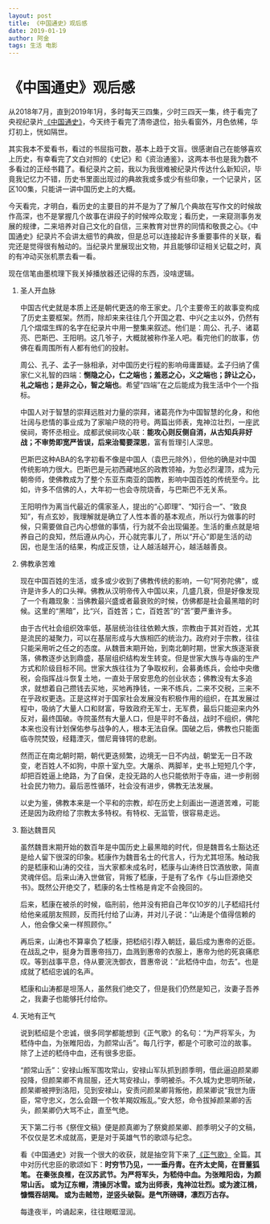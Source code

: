 ```yaml
---
layout: post
title: 《中国通史》观后感
date: 2019-01-19
author: 阿金
tags: 生活 电影
---
```


# 《中国通史》观后感

从2018年7月，直到2019年1月，多时每天三四集，少时三四天一集，终于看完了央视纪录片[《中国通史》](https://www.bilibili.com/video/av6547465)，今天终于看完了清帝退位，抬头看窗外，月色依稀，华灯初上，恍如隔世。

其实我本不爱看书，看过的书屈指可数，基本上趋于文盲。很感谢自己在能够喜欢上历史，有幸看完了文白对照的《史记》和《资治通鉴》，这两本书也是我为数不多看过的正经书籍了。看纪录片之前，我以为我很难被纪录片传达什么新知识，毕竟我记忆力不错，历史书里面出现过的典故我或多或少有些印象，一个记录片，区区100集，只能讲一讲中国历史上的大概。

今天看完，才明白，看历史的主要目的并不是为了了解几个典故在写作文的时候故作高深，也不是掌握几个故事在讲段子的时候哗众取宠；看历史，一来窥测事务发展的规律，二来培养对自己文化的自信，三来教育对世界的同情和敬畏之心。《中国通史》纪录片不会讲太细节的典故，但是总可以连接起许多重要事件的关联，看完还是觉得很有触动的。当纪录片里展现出文物，并且能够印证相关记载之时，真的有冲动买张机票去看一看。

现在信笔由墨梳理下我关掉播放器还记得的东西，没啥逻辑。

1. 圣人开血脉

    中国古代史就是本质上还是朝代更迭的帝王家史。几个主要帝王的故事变构成了历史主要框架。然而，除却来来往往几个开国之君、中兴之主以外，仍然有几个熠熠生辉的名字在纪录片中用一整集来叙述。他们是：周公、孔子、诸葛亮、巴斯巴、王阳明。这几爷子，大概就被称作圣人吧。看完他们的故事，仿佛在看周围所有人都有他们的投射。

    周公、孔子、孟子一脉相承，对中国历史行程的影响毋庸置疑。孟子归纳了儒家仁义礼智的四端：**恻隐之心，仁之端也；羞恶之心，义之端也；辞让之心，礼之端也；是非之心，智之端也**。希望“四端”在之后能成为我生活中个一个指标。

    中国人对于智慧的崇拜远胜对力量的崇拜，诸葛亮作为中国智慧的化身，和他壮阔与悲情的事业成为了家喻户晓的符号。两篇出师表，鬼神泣壮烈，一座武侯祠，寄怀丞相业。成都武侯祠攻心联：**能攻心则反侧自消，从古知兵非好战；不审势即宽严皆误，后来治蜀要深思**，富有哲理引人深思。

    巴斯巴这种ABA的名字初看不像是中国人（袁巴元除外），但他的确是对中国传统影响力很大。巴斯巴是元初西藏地区的政教领袖，为忽必烈灌顶，成为元朝帝师，使佛教成为了整个东亚东南亚的国教，影响中国百姓的传统至今。比如，许多不信佛的人，大年初一也会寺院烧香，与巴斯巴不无关系。

    王阳明作为离当代最近的儒家圣人，提出的“心即理”、“知行合一”、“致良知”，有点玄妙，我理解就是确立了人性本善的基本观点，所以行为做事的时候，只需要做自己内心想做的事情，行为就不会出现偏差。生活的重点就是培养自己的良知，然后遵从内心，开心就完事儿了，所以“开心”即是生活的动因，也是生活的结果，构成正反馈，让人越活越开心，越活越善良。

2. 佛教承苦难

    现在中国百姓的生活，或多或少收到了佛教传统的影响，一句“阿弥陀佛”，或许是许多人的口头禅。佛教从汉明帝传入中国以来，几盛几衰，但是好像发现了一个有趣现象：当佛教最兴盛或者最衰败的时候，仿佛都是社会最黑暗的时候。这里的“黑暗”，比“兴，百姓苦；亡，百姓苦”的“苦”要严重许多。

    由于古代社会组织效率低，基层统治往往依赖大族，宗教由于其对百姓，尤其是流民的凝聚力，可以在基层形成与大族相匹的统治力。政府对于宗教，往往只能采用听之任之的态度。从魏晋末期开始，到南北朝时期，世家大族逐渐衰落，佛教逐步达到鼎盛，基层组织结构发生转变。但是世家大族与寺庙的生产方式和阶级目标不同。世家大族往往为了争取权利，会募勇练兵，会给中央缴税，会指挥战斗恢复土地，一直处于居安思危的创业状态；佛教没有太多追求，就想着自己攒钱去买地，买地再挣钱，一来不练兵，二来不交税，三来不在乎政权更迭。正是这样对于国家社会发展没有积极作用的组织，在其发展过程中，吸纳了大量人口和财富，导致政府无军士，无军费，最后只能迎来内外反对，最终国破。寺院虽然有大量人口，但是平时不备战，战时不组织，佛陀本来也没有计划保佑参与战争的人，根本无法自保。国破之后，佛教也只能面临寺院焚毁，经籍湮灭，僧尼膏锋锷的悲剧。

    然而正在南北朝时期，朝代更迭频繁，边境无一日不内战，朝堂无一日不政变，老百姓人不如狗，中原十室九空。大屠杀、两脚羊，史书上短短几个字，却把百姓逼上绝路，为了自保，走投无路的人也只能依附于寺庙，进一步削弱社会民力物力。最后恶性循环，社会没有进步，佛教无法发展。

    以史为鉴，佛教本来是一个平和的宗教，却在历史上刻画出一道道苦难，可能还是因为政府给了宗教太多特权。有特权、无监管，很容易走远。

3. 豁达魏晋风

    虽然魏晋末期开始的数百年是中国历史上最黑暗的时代，但是魏晋名士豁达还是给人留下很深的印象。嵇康作为魏晋名士的代言人，行为尤其坦荡。触动我的是嵇康和山涛的交往，当大家都未成名时，嵇康与山涛终日饮酒放歌，简直灵魂伴侣。后来山涛入世做官，背叛了嵇康，于是有了名作《与山巨源绝交书》。既然公开绝交了，嵇康的名士性格是肯定不会挽回的。

    后来，嵇康在被杀的时候，临刑前，他并没有把自己年仅10岁的儿子嵇绍托付给他亲戚朋友照顾，反而托付给了山涛，并对儿子说：“山涛是个值得信赖的人，他会像父亲一样照顾你。”

    再后来，山涛也不算辜负了嵇康，把嵇绍引荐入朝廷，最后成为惠帝的近臣。在战乱之中，挺身为晋惠帝挡刀，血溅到惠帝的衣服上，惠帝为他的死哀痛悲叹。等到战事平息，侍从要浣洗御衣，晋惠帝说：“此嵇侍中血，勿去”。也是成就了嵇绍忠诚的名声。

    嵇康和山涛都是坦荡人，虽然我们绝交了，但是我们仍然是知己，汝妻子吾养之，我妻子也能够托付给你。

4. 天地有正气

    说到嵇绍是个忠诚，很多同学都能想到《正气歌》的名句：“为严将军头，为嵇侍中血，为张睢阳齿，为颜常山舌”。每几行字，都是个可歌可泣的故事。除了上述的嵇侍中血，还有很多忠臣。

    “颜常山舌”：安禄山叛军围攻常山，安禄山军队抓到颜季明，借此逼迫颜杲卿投降，但颜杲卿不肯屈服，还大骂安禄山，季明被杀。不久城为史思明所破，颜杲卿被押到洛阳，见到安禄山，安责问颜杲卿背叛他，颜杲卿说“我世为唐臣，常守忠义，怎么会跟一个牧羊羯奴叛乱。”安大怒，命令拔掉颜杲卿的舌头，颜杲卿仍大骂不止，直至气绝。

    天下第二行书《祭侄文稿》便是颜真卿为了祭奠颜杲卿、颜季明父子的文稿，不仅仅是艺术成就高，更是对于英雄气节的歌颂与纪念。

    看《中国通史》对我一个很大的收获，就是抽空背下来了[《正气歌》](https://baike.baidu.com/item/%E6%AD%A3%E6%B0%94%E6%AD%8C/36510) 全篇。其中对历代忠臣的歌颂如下：**时穷节乃见，一一垂丹青。在齐太史简，在晋董狐笔。
    在秦张良椎，在汉苏武节。为严将军头，为嵇侍中血。为张睢阳齿，为颜常山舌。
    或为辽东帽，清操厉冰雪。或为出师表，鬼神泣壮烈。或为渡江楫，慷慨吞胡羯。
    或为击贼笏，逆竖头破裂。是气所磅礴，凛烈万古存。**

    每逢夜半，吟诵起来，往往眼眶湿润。